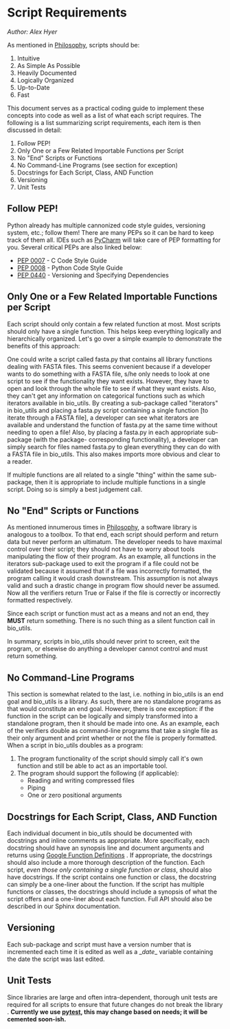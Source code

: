 Script Requirements
===================

*Author: Alex Hyer*

As mentioned in [Philosophy](Philosophy.md), scripts should be:

1. Intuitive
2. As Simple As Possible
3. Heavily Documented
4. Logically Organized
5. Up-to-Date
6. Fast

This document serves as a practical coding guide to implement these concepts
into code as well as a list of what each script requires. The following is a
list summarizing script requirements, each item is then discussed in detail:

1. Follow PEP!
2. Only One or a Few Related Importable Functions per Script
3. No "End" Scripts or Functions
4. No Command-Line Programs (see section for exception)
5. Docstrings for Each Script, Class, AND Function
6. Versioning
7. Unit Tests

Follow PEP!
-----------

Python already has multiple cannonized code style guides, versioning system,
etc.; follow them! There are many PEPs so it can be hard to keep track of them
all. IDEs such as [PyCharm](https://www.jetbrains.com/pycharm/) will take care
of PEP formatting for you. Several critical PEPs are also linked below:

* [PEP 0007](https://www.python.org/dev/peps/pep-0007/) - C Code Style Guide
* [PEP 0008](https://www.python.org/dev/peps/pep-0008/) - Python Code Style
Guide
* [PEP 0440](https://www.python.org/dev/peps/pep-0440/) - Versioning and
Specifying Dependencies

Only One or a Few Related Importable Functions per Script
---------------------------------------------------------

Each script should only contain a few related function at most. Most scripts
should only have a single function. This helps keep everything logically and
hierarchically organized. Let's go over a simple example to demonstrate the
benefits of this approach:

One could write a script called fasta.py that contains all library functions
dealing with FASTA files. This seems convenient because if a developer wants
to do something with a FASTA file, s/he only needs to look at one script to see
if the functionality they want exists. However, they have to open and look
through the whole file to see if what they want exists. Also, they can't get
any information on categorical functions such as which iterators available in
bio_utils. By creating a sub-package called "iterators" in bio_utils and
placing a fasta.py script containing a single function [to iterate through
a FASTA file], a developer can see what iterators are available and understand
the function of fasta.py at the same time without needing to open a file! Also,
by placing a fasta.py in each appropriate sub-package (with the package-
corresponding functionality), a developer can simply search for files named
fasta.py to glean everything they can do with a FASTA file in bio_utils.
This also makes imports more obvious and clear to a reader.

If multiple functions are all related to a single "thing" within the same
sub-package, then it is appropriate to include multiple functions in a single
script. Doing so is simply a best judgement call.

No "End" Scripts or Functions
-----------------------------

As mentioned innumerous times in [Philosophy](Philosophy.md), a software
library is analogous to a toolbox. To that end, each script should perform
and return data but never perform an ultimatum. The developer needs to have
maximal control over their script; they should not have to worry about tools
manipulating the flow of their program. As an example, all functions in the
iterators sub-package used to exit the program if a file could not be
validated because it assumed that if a file was incorrectly formatted, the
program calling it would crash downstream. This assumption is not always valid
and such a drastic change in program flow should never be assumed. Now all the
verifiers return True or False if the file is correctly or incorrectly
formatted respectively.

Since each script or function must act as a means and not an end, they **MUST**
return something. There is no such thing as a silent function call in
bio_utils.

In summary, scripts in bio_utils should never print to screen, exit the
program, or elsewise do anything a developer cannot control and must return
something.

No Command-Line Programs
------------------------

This section is somewhat related to the last, i.e. nothing in bio_utils is an
end goal and bio_utils is a library. As such, there are no standalone programs
as that would constitute an end goal. However, there is one exception: if the
function in the script can be logically and simply transformed into a
standalone program, then it should be made into one. As an example, each of the
verifiers double as command-line programs that take a single file as their only
argument and print whether or not the file is properly formatted. When a script
in bio_utils doubles as a program:

1. The program functionality of the script should simply call it's own function
and still be able to act as an importable tool.
2. The program should support the following (if applicable):
    * Reading and writing compressed files
    * Piping
    * One or zero positional arguments

Docstrings for Each Script, Class, AND Function
------------------------------------------------

Each individual document in bio_utils should be documented with docstrings and
inline comments as appropriate. More specifically, each docstring should have
an synopsis line and document arguments and returns using
[Google Function Definitions](https://google.github.io/styleguide/pyguide.html?showone=Comments#Comments)
. If appropriate, the docstrings should also include a more thorough
description of the function. Each script, *even those only containing a single
function or class*, should also have docstrings. If the script contains one
function or class, the docstring can simply be a one-liner about the function.
If the script has multiple functions or classes, the docstrings should include
a synopsis of what the script offers and a one-liner about each function.
Full API should also be described in our Sphinx documentation.

Versioning
----------

Each sub-package and script must have a version number that is incremented
each time it is edited as well as a \__date__ variable containing the date the
script was last edited.

Unit Tests
----------

Since libraries are large and often intra-dependent, thorough unit tests are
required for all scripts to ensure that future changes do not break the library
. **Currently we use [pytest](http://pytest.org/latest/), this may change based
on needs; it will be cemented soon-ish.**